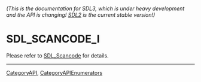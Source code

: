 ###### (This is the documentation for SDL3, which is under heavy development and the API is changing! [SDL2](https://wiki.libsdl.org/SDL2/) is the current stable version!)
# SDL_SCANCODE_I

Please refer to [SDL_Scancode](SDL_Scancode) for details.

----
[CategoryAPI](CategoryAPI), [CategoryAPIEnumerators](CategoryAPIEnumerators)

